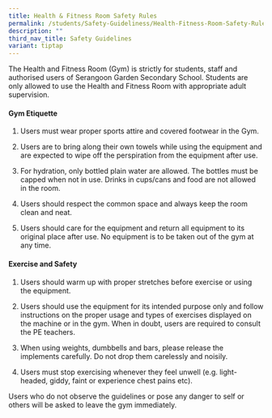 ```yaml
---
title: Health & Fitness Room Safety Rules
permalink: /students/Safety-Guideliness/Health-Fitness-Room-Safety-Rules/
description: ""
third_nav_title: Safety Guidelines
variant: tiptap
---
```

<p>The Health and Fitness Room (Gym) is strictly for students, staff and
authorised users of Serangoon Garden Secondary School. Students are only
allowed to use the Health and Fitness Room with appropriate adult supervision.</p>
<h4>Gym Etiquette</h4>
<ol data-tight="true" class="tight">
<li>
<p>Users must wear proper sports attire and covered footwear in the Gym.</p>
</li>
<li>
<p>Users are to bring along their own towels while using the equipment and
are expected to wipe off the perspiration from the equipment after use.</p>
</li>
<li>
<p>For hydration, only bottled plain water are allowed. The bottles must
be capped when not in use. Drinks in cups/cans and food are not allowed
in the room.</p>
</li>
<li>
<p>Users should respect the common space and always keep the room clean and
neat.</p>
</li>
<li>
<p>Users should care for the equipment and return all equipment to its original
place after use. No equipment is to be taken out of the gym at any time.</p>
</li>
</ol>
<h4>Exercise and Safety</h4>
<ol data-tight="true" class="tight">
<li>
<p>Users should warm up with proper stretches before exercise or using the
equipment.</p>
</li>
<li>
<p>Users should use the equipment for its intended purpose only and follow
instructions on the proper usage and types of exercises displayed on the
machine or in the gym. When in doubt, users are required to consult the
PE teachers.</p>
</li>
<li>
<p>When using weights, dumbbells and bars, please release the implements
carefully. Do not drop them carelessly and noisily.</p>
</li>
<li>
<p>Users must stop exercising whenever they feel unwell (e.g. light-headed,
giddy, faint or experience chest pains etc).</p>
</li>
</ol>
<p></p>
<p>Users who do not observe the guidelines or pose any danger to self or
others will be asked to leave the gym immediately.</p>
<p></p>